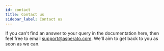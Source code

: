 ```yaml
---
id: contact
title: Contact us
sidebar_label: Contact us
---
```


If you can't find an answer to your query in the documentation here, then feel free to email support@asperato.com. We'll aim to get back to you as soon as we can.